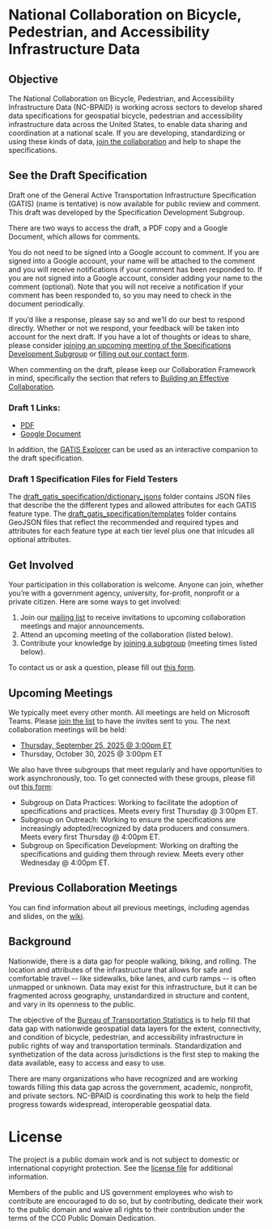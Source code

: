 # National Collaboration on Bicycle, Pedestrian, and Accessibility Infrastructure Data

## Objective
The National Collaboration on Bicycle, Pedestrian, and Accessibility Infrastructure Data (NC-BPAID) is working across sectors to develop shared data specifications for geospatial bicycle, pedestrian and accessibility infrastructure data across the United States, to enable data sharing and coordination at a national scale. If you are developing, standardizing or using these kinds of data, [join the collaboration](https://forms.office.com/g/34975BEAkF) and help to shape the specifications.

## See the Draft Specification
Draft one of the General Active Transportation Infrastructure Specification (GATIS) (name is tentative) is now available for public review and comment. This draft was developed by the Specification Development Subgroup.  

There are two ways to access the draft, a PDF copy and a Google Document, which allows for comments.

You do not need to be signed into a Google account to comment. If you are signed into a Google account, your name will be attached to the comment and you will receive notifications if your comment has been responded to. If you are not signed into a Google account, consider adding your name to the comment (optional). Note that you will not receive a notification if your comment has been responded to, so you may need to check in the document periodically. 

If you’d like a response, please say so and we’ll do our best to respond directly. Whether or not we respond, your feedback will be taken into account for the next draft. If you have a lot of thoughts or ideas to share, please consider [joining an upcoming meeting of the Specifications Development Subgroup](https://github.com/dotbts/BPA/?tab=readme-ov-file#upcoming-meetings) or [filling out our contact form](https://forms.office.com/g/c6gsQbB2VH). 

When commenting on the draft, please keep our Collaboration Framework in mind, specifically the section that refers to [Building an Effective Collaboration](https://github.com/dotbts/BPA/blob/main/documents/drafts/CollaborationFramework.md#building-an-effective-collaboration). 

### Draft 1 Links:
- [PDF](https://github.com/dotbts/BPA/blob/main/documents/drafts/BikePed%20(GATIS)%20Specification%20v1%20DRAFT_20250701.pdf)
- [Google Document](https://docs.google.com/document/d/13sJdh-GmfxNb_tfUXKkpZgofuBU60ag6HpqbGVUlsZE/edit?tab=t.0#heading=h.e4f6yl4rf6yf)

In addition, the [GATIS Explorer](https://dotbts.github.io/BPA/) can be used as an interactive companion to the draft specification.

### Draft 1 Specification Files for Field Testers
The [draft_gatis_specification/dictionary_jsons](https://github.com/dotbts/BPA/tree/main/draft_gatis_specification/dictionary_jsons) folder contains JSON files that describe the the different types and allowed attributes for each GATIS feature type. The [draft_gatis_specification/templates](https://github.com/dotbts/BPA/tree/main/draft_gatis_specification/templates) folder contains GeoJSON files that reflect the recommended and required types and attributes for each feature type at each tier level plus one that inlcudes all optional attributes.

## Get Involved
Your participation in this collaboration is welcome. Anyone can join, whether you’re with a government agency, university, for-profit, nonprofit or a private citizen. Here are some ways to get involved:
1.	Join our [mailing list](https://forms.office.com/g/34975BEAkF) to receive invitations to upcoming collaboration meetings and major announcements. 
2.	Attend an upcoming meeting of the collaboration (listed below).
3.	Contribute your knowledge by [joining a subgroup](https://forms.office.com/Pages/ResponsePage.aspx?id=WyTNxPBElUOhqjhI0lj3i2kiSGH_4l5MuKXImYxBW4NUQUpDVUZYVE5HSDNMS1g2VFdFRDZXMFlUSS4u) (meeting times listed below).

To contact us or ask a question, please fill out [this form](https://forms.office.com/g/c6gsQbB2VH). 

## Upcoming Meetings
We typically meet every other month. All meetings are held on Microsoft Teams. Please [join the list](https://forms.office.com/g/34975BEAkF) to have the invites sent to you. The next collaboration meetings will be held:  
- [Thursday, September 25, 2025 @ 3:00pm ET](https://github.com/dotbts/BPA/wiki/2025-09-25)
- Thursday, October 30, 2025 @ 3:00pm ET
<!---
- Thursday, December 4, 2025 @ 3:00pm ET
-->

We also have three subgroups that meet regularly and have opportunities to work asynchronously, too. To get connected with these groups, please fill out [this form](https://forms.office.com/Pages/ResponsePage.aspx?id=WyTNxPBElUOhqjhI0lj3i2kiSGH_4l5MuKXImYxBW4NUQUpDVUZYVE5HSDNMS1g2VFdFRDZXMFlUSS4u):
- Subgroup on Data Practices: Working to facilitate the adoption of specifications and practices. Meets every first Thursday @ 3:00pm ET.
- Subgroup on Outreach: Working to ensure the specifications are increasingly adopted/recognized by data producers and consumers. Meets every first Thursday @ 4:00pm ET.
- Subgroup on Specification Development: Working on drafting the specifications and guiding them through review. Meets every other Wednesday @ 4:00pm ET.

## Previous Collaboration Meetings
You can find information about all previous meetings, including agendas and slides, on the [wiki](https://github.com/dotbts/BPA/wiki).

## Background
Nationwide, there is a data gap for people walking, biking, and rolling. The location and attributes of the infrastructure that allows for safe and comfortable travel -- like sidewalks, bike lanes, and curb ramps -- is often unmapped or unknown. Data may exist for this infrastructure, but it can be fragmented across geography, unstandardized in structure and content, and vary in its openness to the public. 

The objective of the [Bureau of Transportation Statistics](https://www.bts.gov/) is to help fill that data gap with nationwide geospatial data layers for the extent, connectivity, and condition of bicycle, pedestrian, and accessibility infrastructure in public rights of way and transportation terminals. Standardization and synthetization of the data across jurisdictions is the first step to making the data available, easy to access and easy to use.

There are many organizations who have recognized and are working towards filling this data gap across the government, academic, nonprofit, and private sectors. NC-BPAID is coordinating this work to help the field progress towards widespread, interoperable geospatial data.

# License
The project is a public domain work and is not subject to domestic or international copyright protection. See the [license file](./LICENSE.md) for additional information.

Members of the public and US government employees who wish to contribute are encouraged to do so, but by contributing, dedicate their work to the public domain and waive all rights to their contribution under the terms of the CC0 Public Domain Dedication.
